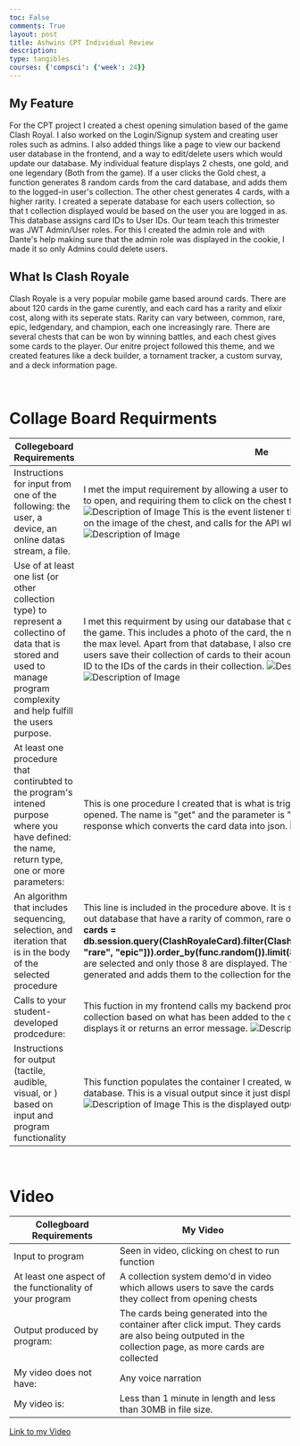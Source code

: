 ```yaml
---
toc: False
comments: True
layout: post
title: Ashwins CPT Individual Review
description: 
type: tangibles
courses: {'compsci': {'week': 24}}
---
```


## My Feature
For the CPT project I created a chest opening simulation based of the game Clash Royal. I also worked on the Login/Signup system and creating user roles such as admins. I also added things like a page to view our backend user database in the frontend, and a way to edit/delete users which would update our database. My individual feature displays 2 chests, one gold, and one legendary (Both from the game). If a user clicks the Gold chest, a function generates 8 random cards from the card database, and adds them to the logged-in user's collection. The other chest generates 4 cards, with a higher rarity. I created a seperate database for each users collection, so that t collection displayed would be based on the user you are logged in as. This database assigns card IDs to User IDs. Our team teach this trimester was JWT Admin/User roles. For this I created the admin role and with Dante's help making sure that the admin role was displayed in the cookie, I made it so only Admins could delete users. 

## What Is Clash Royale
Clash Royale is a very popular mobile game based around cards. There are about 120 cards in the game curently, and each card has a rarity and elixir cost, along with its seperate stats. Rarity can vary between, common, rare, epic, ledgendary, and champion, each one increasingly rare. There are several chests that can be won by winning battles, and each chest gives some cards to the player. Our enitre project followed this theme, and we created features like a deck builder, a tornament tracker, a custom survay, and a deck information page.

<Br>

# Collage Board Requirments

| Collegeboard Requirements | Me |
|------------------|------------------|
| Instructions for input from one of the following: the user, a device, an online datas stream, a file.  | I met the imput requirement by allowing a user to choose what chest they would like to open, and requiring them to click on the chest to generate the cards. <img src="https://Ashwinv93.github.io/CompSci/images/chest.png" alt="Description of Image"/> This is the event listener that checks for when a user clicks on the image of the chest, and calls for the API when the imput is triggered. <img src="https://Ashwinv93.github.io/CompSci/images/EventListener.png" alt="Description of Image"/>  |
| Use of at least one list (or other collection type) to represent a collectino of data that is stored and used to manage program complexity and help fulfill the users purpose.  | I met this requirment by using our database that contains all the data of each card in the game. This includes a photo of the card, the name, the elixer cost, the rarity, and the max level. Apart from that database, I also created another database that lets users save their collection of cards to their acount. It does this by mapping a users ID to the IDs of the cards in their collection. <img src="https://dantea-tech.github.io/student/images/CBcard.png" alt="Description of Image"/> <img src="https://Ashwinv93.github.io/CompSci/images/database2.png" alt="Description of Image"/>  |
| At least one procedure that contirubted to the program's intened purpose where you have defined: the name, return type, one or more parameters:  | This is one procedure I created that is what is triggered when the common chest is opened. The name is "get" and the parameter is "self". The return type is the response which converts the card data into json. <img src="https://Ashwinv93.github.io/CompSci/images/class.png" alt="Description of Image"/>|
| An algorithm that includes sequencing, selection, and iteration that is in the body of the selected procedure  |  This line is included in the procedure above. It is sequencing and sorting out cards in out database that have a rarity of common, rare or epic only and generating them. **cards = db.session.query(ClashRoyaleCard).filter(ClashRoyaleCard.rarity.in_(["common", "rare", "epic"])).order_by(func.random()).limit(8).all()**. After that 8 random cards are selected and only those 8 are displayed. The for loop iterates throught the cards generated and adds them to the collection for the user who is logged in. |
| Calls to your student-developed prodcedure:  |  This fuction in my frontend calls my backend prodcedure to populate a users collection based on what has been added to the database. It fetches the data and displays it or returns an error message. <img src="https://Ashwinv93.github.io/CompSci/images/call.png" alt="Description of Image"/>  |
| Instructions for output (tactile, audible, visual, or ) based on input and program functionality  |  This function populates the container I created, with the cards outputed from our database. This is a visual output since it just displays the images of each card. <img src="https://Ashwinv93.github.io/CompSci/images/function.png" alt="Description of Image"/> This is the displayed output <img src="https://Ashwinv93.github.io/CompSci/images/output.png" alt="Description of Image"/> |

<br>

# Video

| Collegboard Requirements | My Video |
|------------------|------------------|
| Input to program  | Seen in video, clicking on chest to run function  |
| At least one aspect of the functionality of your program|  A collection system demo'd in video which allows users to save the cards they collect from opening chests |
| Output produced by program:  |  The cards being generated into the container after click imput. They cards are also being outputed in the collection page, as more cards are collected  |
| My video does not have: | Any voice narration  |
| My video is: | Less than 1 minute in length and less than 30MB in file size.  |

[Link to my Video](https://drive.google.com/file/d/1T-40wnZCRUhn4pRfP3aoibgGuVOzfnhp/view?usp=sharing)
